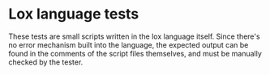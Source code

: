 # Lox language tests

These tests are small scripts written in the lox language itself.
Since there's no error mechanism built into the language, the expected output can be found in the comments of the script files themselves, and must be manually checked by the tester.

